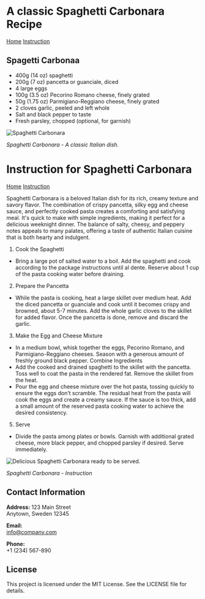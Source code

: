 # A classic Spaghetti Carbonara Recipe

[Home](index.html) [Instruction](intruction.html)

## Spagetti Carbonaa
- 400g (14 oz) spaghetti
- 200g (7 oz) pancetta or guanciale, diced
- 4 large eggs
- 100g (3.5 oz) Pecorino Romano cheese, finely grated
- 50g (1.75 oz) Parmigiano-Reggiano cheese, finely grated
- 2 cloves garlic, peeled and left whole
- Salt and black pepper to taste
- Fresh parsley, chopped (optional, for garnish)

![Spaghetti Carbonara](https://media.istockphoto.com/id/811250722/photo/cooking-ingredients-for-italian-food-carbonara-isolated-on-white.webp?b=1&s=170667a&w=0&k=20&c=gZJSYRR5mtyZy3_jKVf-8BZmLcrHzS3MbimlhPYVwmI=)

*Spaghetti Carbonara - A classic Italian dish.*

# Instruction for Spaghetti Carbonara

[Home](index.html) [Instruction](intruction.html)

Spaghetti Carbonara is a beloved Italian dish for its rich, creamy texture and savory flavor. The combination of crispy pancetta, silky egg and cheese sauce, and perfectly cooked pasta creates a comforting and satisfying meal. It's quick to make with simple ingredients, making it perfect for a delicious weeknight dinner. The balance of salty, cheesy, and peppery notes appeals to many palates, offering a taste of authentic Italian cuisine that is both hearty and indulgent.
1. Cook the Spaghetti
- Bring a large pot of salted water to a boil. Add the spaghetti and cook according to the package instructions until al dente. Reserve about 1 cup of the pasta cooking water before draining.
2. Prepare the Pancetta
- While the pasta is cooking, heat a large skillet over medium heat. Add the diced pancetta or guanciale and cook until it becomes crispy and browned, about 5-7 minutes. Add the whole garlic cloves to the skillet for added flavor. Once the pancetta is done, remove and discard the garlic.
3. Make the Egg and Cheese Mixture
- In a medium bowl, whisk together the eggs, Pecorino Romano, and Parmigiano-Reggiano cheeses. Season with a generous amount of freshly ground black pepper.
Combine Ingredients
- Add the cooked and drained spaghetti to the skillet with the pancetta. Toss well to coat the pasta in the rendered fat. Remove the skillet from the heat.
- Pour the egg and cheese mixture over the hot pasta, tossing quickly to ensure the eggs don’t scramble. The residual heat from the pasta will cook the eggs and create a creamy sauce. If the sauce is too thick, add a small amount of the reserved pasta cooking water to achieve the desired consistency.
5. Serve
- Divide the pasta among plates or bowls. Garnish with additional grated cheese, more black pepper, and chopped parsley if desired. Serve immediately.

![Delicious Spaghetti Carbonara ready to be served.](https://media.istockphoto.com/id/177413384/photo/pasta-with-carbonara.webp?b=1&s=170667a&w=0&k=20&c=o93CBvauiDmKWqFXf2JZMgapGwIvSg-0-i9TGBJ3ULE=)

*Spaghetti Carbonara - Instruction*
## Contact Information

**Address:**
123 Main Street  
Anytown, Sweden 12345

**Email:**  
info@company.com

**Phone:**  
+1 (234) 567-890

## License
This project is licensed under the MIT License. See the LICENSE file for details.
